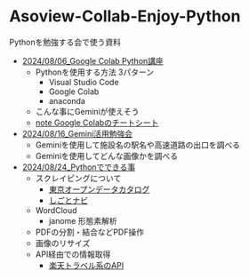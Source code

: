 # Asoview-Collab-Enjoy-Python
Pythonを勉強する会で使う資料

- [2024/08/06_Google Colab Python講座](https://www.evernote.com/shard/s121/sh/b19ef707-d7b7-61e3-55e4-072f7ccde2c2/7VGXjGpxrW1VnqJDeNa2GGtSqB6cUSPH7a95MxuExosTOXxbmaIw0o3IwQ)
  - Pythonを使用する方法 3パターン
    - Visual Studio Code
    - Google Colab
    - anaconda
  - こんな事にGeminiが使えそう
  - [note Google Colabのチートシート](https://note.com/nepia_infinity/n/n71df2c1c99b2)
- [2024/08/16_Gemini活用勉強会](https://www.evernote.com/shard/s121/sh/e3890fd9-0891-ba1f-d994-2b4df6a7dcef/AtPAtxM3z9UIOY9z7r0F0KeTmd9uMGUsX76RkzF7d1oNmDitiI7oFCPCdg)
  - Geminiを使用して施設名の駅名や高速道路の出口を調べる
  - Geminiを使用してどんな画像かを調べる
- [2024/08/24_Pythonでできる事](https://www.evernote.com/shard/s121/sh/ba78c487-2540-b540-1512-ebaa3f83b519/61uwUGufaEhiMlRC-HKF3S7-yHwWx8GB6wiGuTXqzGyRoLj0Wml_G5CpVA)
  - スクレイピングについて
    - [東京オープンデータカタログ](https://portal.data.metro.tokyo.lg.jp/)
    - [しごとナビ](https://snabi.jp/article)
  - WordCloud
    - janome 形態素解析
  - PDFの分割・結合などPDF操作
  - 画像のリサイズ
  - API経由での情報取得
    - [楽天トラベル系のAPI](https://webservice.rakuten.co.jp/documentation)

